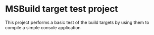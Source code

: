 # MSBuild target test project

This project performs a basic test of the build targets by using them
to compile a simple console application